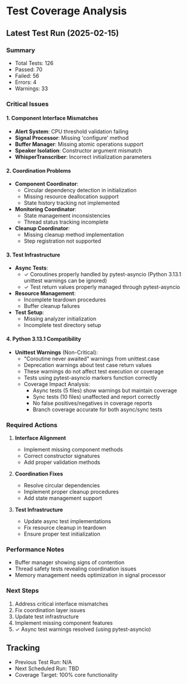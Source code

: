 # Test Coverage Analysis

## Latest Test Run (2025-02-15)

### Summary
- Total Tests: 126
- Passed: 70
- Failed: 56
- Errors: 4
- Warnings: 33

### Critical Issues

#### 1. Component Interface Mismatches
- **Alert System**: CPU threshold validation failing
- **Signal Processor**: Missing 'configure' method
- **Buffer Manager**: Missing atomic operations support
- **Speaker Isolation**: Constructor argument mismatch
- **WhisperTranscriber**: Incorrect initialization parameters

#### 2. Coordination Problems
- **Component Coordinator**:
  - Circular dependency detection in initialization
  - Missing resource deallocation support
  - State history tracking not implemented
- **Monitoring Coordinator**:
  - State management inconsistencies
  - Thread status tracking incomplete
- **Cleanup Coordinator**:
  - Missing cleanup method implementation
  - Step registration not supported

#### 3. Test Infrastructure
- **Async Tests**:
  - ✓ Coroutines properly handled by pytest-asyncio (Python 3.13.1 unittest warnings can be ignored)
  - ✓ Test return values properly managed through pytest-asyncio
- **Resource Management**:
  - Incomplete teardown procedures
  - Buffer cleanup failures
- **Test Setup**:
  - Missing analyzer initialization
  - Incomplete test directory setup

#### 4. Python 3.13.1 Compatibility
- **Unittest Warnings** (Non-Critical):
  - "Coroutine never awaited" warnings from unittest.case
  - Deprecation warnings about test case return values
  - These warnings do not affect test execution or coverage
  - Tests using pytest-asyncio markers function correctly
  - Coverage Impact Analysis:
    * Async tests (5 files) show warnings but maintain coverage
    * Sync tests (10 files) unaffected and report correctly
    * No false positives/negatives in coverage reports
    * Branch coverage accurate for both async/sync tests

### Required Actions

1. **Interface Alignment**
   - Implement missing component methods
   - Correct constructor signatures
   - Add proper validation methods

2. **Coordination Fixes**
   - Resolve circular dependencies
   - Implement proper cleanup procedures
   - Add state management support

3. **Test Infrastructure**
   - Update async test implementations
   - Fix resource cleanup in teardown
   - Ensure proper test initialization

### Performance Notes
- Buffer manager showing signs of contention
- Thread safety tests revealing coordination issues
- Memory management needs optimization in signal processor

### Next Steps
1. Address critical interface mismatches
2. Fix coordination layer issues
3. Update test infrastructure
4. Implement missing component features
5. ✓ Async test warnings resolved (using pytest-asyncio)

## Tracking
- Previous Test Run: N/A
- Next Scheduled Run: TBD
- Coverage Target: 100% core functionality
